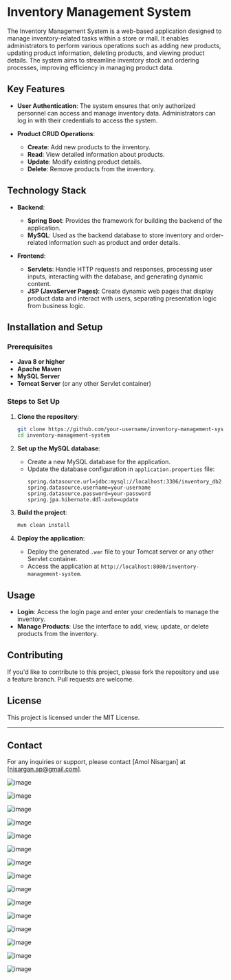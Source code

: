 
# Inventory Management System

The Inventory Management System is a web-based application designed to manage inventory-related tasks within a store or mall. It enables administrators to perform various operations such as adding new products, updating product information, deleting products, and viewing product details. The system aims to streamline inventory stock and ordering processes, improving efficiency in managing product data.

## Key Features

- **User Authentication**: The system ensures that only authorized personnel can access and manage inventory data. Administrators can log in with their credentials to access the system.
  
- **Product CRUD Operations**: 
  - **Create**: Add new products to the inventory.
  - **Read**: View detailed information about products.
  - **Update**: Modify existing product details.
  - **Delete**: Remove products from the inventory.

## Technology Stack

- **Backend**: 
  - **Spring Boot**: Provides the framework for building the backend of the application.
  - **MySQL**: Used as the backend database to store inventory and order-related information such as product and order details.
  
- **Frontend**:
  - **Servlets**: Handle HTTP requests and responses, processing user inputs, interacting with the database, and generating dynamic content.
  - **JSP (JavaServer Pages)**: Create dynamic web pages that display product data and interact with users, separating presentation logic from business logic.

## Installation and Setup

### Prerequisites

- **Java 8 or higher**
- **Apache Maven**
- **MySQL Server**
- **Tomcat Server** (or any other Servlet container)

### Steps to Set Up

1. **Clone the repository**:
   ```bash
   git clone https://github.com/your-username/inventory-management-system.git
   cd inventory-management-system
   ```

2. **Set up the MySQL database**:
   - Create a new MySQL database for the application.
   - Update the database configuration in `application.properties` file:
     ```properties
     spring.datasource.url=jdbc:mysql://localhost:3306/inventory_db2
     spring.datasource.username=your-username
     spring.datasource.password=your-password
     spring.jpa.hibernate.ddl-auto=update
     ```

3. **Build the project**:
   ```bash
   mvn clean install
   ```

4. **Deploy the application**:
   - Deploy the generated `.war` file to your Tomcat server or any other Servlet container.
   - Access the application at `http://localhost:8080/inventory-management-system`.

## Usage

- **Login**: Access the login page and enter your credentials to manage the inventory.
- **Manage Products**: Use the interface to add, view, update, or delete products from the inventory.

## Contributing

If you'd like to contribute to this project, please fork the repository and use a feature branch. Pull requests are welcome.

## License

This project is licensed under the MIT License.

---

## Contact

For any inquiries or support, please contact [Amol Nisargan] at [nisargan.ap@gmail.com].



![image](https://github.com/user-attachments/assets/7fbc13bf-3338-4510-a899-e32e8441f744)

![image](https://github.com/user-attachments/assets/411aab79-ef44-4927-bd10-3a99e39d2723)

![image](https://github.com/user-attachments/assets/f228d943-54bb-4f8d-9a56-92fc4f349378)

![image](https://github.com/user-attachments/assets/729b0ebf-82bd-4eff-96ee-e414e7e951d3)

![image](https://github.com/user-attachments/assets/3c69ae41-0edc-47ae-bdfe-5c8829007ba3)

![image](https://github.com/user-attachments/assets/18a863b8-3c5b-4886-8a5d-206f69da69ef)

![image](https://github.com/user-attachments/assets/57a3ca42-6c68-4fca-b8f9-920557879ab8)

![image](https://github.com/user-attachments/assets/ce9725ef-0df1-46dc-ba82-d51f821447e9)

![image](https://github.com/user-attachments/assets/ff6dcd3f-a766-4030-8878-6371bd6f6408)

![image](https://github.com/user-attachments/assets/7ea9d923-4e5a-4d30-8340-da6be36ca1ce)

![image](https://github.com/user-attachments/assets/fdec0d97-9b01-474d-86aa-85a8781f9aba)

![image](https://github.com/user-attachments/assets/4e2c0c36-742a-44f2-b52b-98d78fbd05da)

![image](https://github.com/user-attachments/assets/01e8d90e-ff6a-4991-a1cb-3fbd46850363)

![image](https://github.com/user-attachments/assets/faa3289b-327d-4db0-8e04-4311207465f4)

![image](https://github.com/user-attachments/assets/f3964442-fd87-47d5-8576-f889dd702f39)













